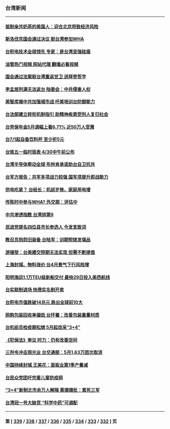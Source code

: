 ### 台湾新闻
---
#### [抵制亲共奶茶的美国人：迎合北京将致经济风险](../../pages/ncid1349361/n13722361.md?04290445) 
#### [斯洛伐克国会通过决议 挺台湾参加WHA](../../pages/ncid1349361/n13722284.md?04290445) 
#### [台积电技术全球领先 专家：是台湾坚强硅盾](../../pages/ncid1349361/n13722234.md?04290445) 
#### [油管热门视频 网站代理 翻墙必看视频](http://209.222.30.114:81/youtube.html?04290445)
#### [国会通过法案挺台湾重返世卫 送拜登签字](../../pages/ncid1349361/n13722043.md?04290445) 
#### [李孟居刑满无法返台 陆委会：中共侵害人权](../../pages/ncid1349361/n13721873.md?04290445) 
#### [美智库揭中共加强城市战 吁美培训台防御能力](../../pages/ncid1349361/n13721727.md?04290445) 
#### [台法部建立转衔机制指引 助精神疾患受刑人复归社会](../../pages/ncid1349361/n13721846.md?04290445) 
#### [台劳保年金5月调幅上看6.71% 近50万人受惠](../../pages/ncid1349361/n13721843.md?04290445) 
#### [台7/1起自备饮料杯 至少折5元](../../pages/ncid1349361/n13721848.md?04290445) 
#### [台铁五一临时班表 4/30中午前公布](../../pages/ncid1349361/n13721854.md?04290445) 
#### [台湾半导体牵动全球 布林肯承诺助台自卫抗共](../../pages/ncid1349361/n13721693.md?04290445) 
#### [台军方报告：共军多项战力较强 国军须提升即战能力](../../pages/ncid1349361/n13721819.md?04290445) 
#### [供电吃紧？ 台经长：机组岁修、家庭用电增](../../pages/ncid1349361/n13721831.md?04290445) 
#### [传陈时中参与WHA? 外交部：评估中](../../pages/ncid1349361/n13721817.md?04290445) 
#### [中共渗透指数 台湾排第9](../../pages/ncid1349361/n13721816.md?04290445) 
#### [民进党提名四位县市长参选人 今发言致词](../../pages/ncid1349361/n13721815.md?04290445) 
#### [教召员抱怨旧装备 台陆军：训期短拨发堪品](../../pages/ncid1349361/n13721821.md?04290445) 
#### [游锡堃：台美建交短期无法实现 但需不断提倡](../../pages/ncid1349361/n13721818.md?04290445) 
#### [上海封城、物料涨价 台4月景气下行风险增](../../pages/ncid1349361/n13721765.md?04290445) 
#### [阳明海运1.1万TEU级新船交付 最快29日投入美西航线](../../pages/ncid1349361/n13721773.md?04290445) 
#### [台实联制退场 快筛实名制开卖](../../pages/ncid1349361/n13721782.md?04290445) 
#### [台积电市值跌破14兆元 跌出全球前10大](../../pages/ncid1349361/n13721768.md?04290445) 
#### [网购包装回收率偏低 台环署：改善包装重量材质](../../pages/ncid1349361/n13721764.md?04290445) 
#### [台机组员检疫期松绑 5月起改采“3+4”](../../pages/ncid1349361/n13721737.md?04290445) 
#### [《犯保法》审议 时力：仍有改善空间](../../pages/ncid1349361/n13721770.md?04290445) 
#### [三剂令冲击观光业 台交通部：5月1.63万团次取消](../../pages/ncid1349361/n13721735.md?04290445) 
#### [中国持续封城 王美花：面板业第1季产量减](../../pages/ncid1349361/n13721777.md?04290445) 
#### [台民众党团吁完善儿童防疫网](../../pages/ncid1349361/n13721738.md?04290445) 
#### [“3+4”新制北市余万人解隔 黄珊珊批：累死三军](../../pages/ncid1349361/n13721733.md?04290445) 
#### [台清冠一号大缺货 “科学中药”可调配](../../pages/ncid1349361/n13721740.md?04290445) 

---
#### 第 [ [339](./339.md?04290445) / [338](./338.md?04290445) / [337](./337.md?04290445) / [336](./336.md?04290445) / [335](./335.md?04290445) / [334](./334.md?04290445) / [333](./333.md?04290445) / [332](./332.md?04290445) ] 页
